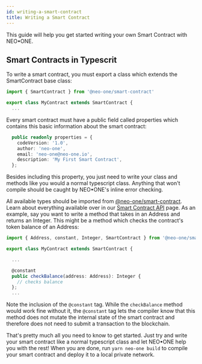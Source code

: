 ```yaml
---
id: writing-a-smart-contract
title: Writing a Smart Contract
---
```

This guide will help you get started writing your own Smart Contract with NEO•ONE.

## Smart Contracts in Typescrit

To write a smart contract, you must export a class which extends the SmartContract base class:
```ts
import { SmartContract } from '@neo-one/smart-contract'

export class MyContract extends SmartContract {
  ...
```
Every smart contract must have a public field called properties which contains this basic information about the
smart contract:
```ts
  public readonly properties = {
    codeVersion: '1.0',
    author: 'neo-one',
    email: 'neo-one@neo-one.io',
    description: 'My First Smart Contract',
  };
```

Besides including this property, you just need to write your class and methods like you would a normal typescript class.  Anything that won't compile
should be caught by NEO•ONE's inline error checking.

All available types should be imported from [@neo-one/smart-contract](https://github.com/neo-one-suite/neo-one/blob/master/packages/neo-one-smart-contract/src/index.d.ts). Learn about everything available over in our [Smart Contract API](#/docs/en/smart-contract-api.html) page. As an example, say you want to write a method that takes in an Address
and returns an Integer.  This might be a method which checks the contract's token balance of an Address:
```ts
import { Address, constant, Integer, SmartContract } from '@neo-one/smart-contract'

export class MyContract extends SmartContract {

  ...

  @constant
  public checkBalance(address: Address): Integer {
    // checks balance
  };
  ...
```

Note the inclusion of the `@constant` tag.  While the `checkBalance` method would work fine without it, the `@constant` tag lets the compiler know that this method does not mutate the internal state of the smart contract and therefore does not need to submit a transaction to the blockchain.

That's pretty much all you need to know to get started.  Just try and write your smart contract like a normal typescript class and let NEO•ONE help you with the rest!  When you are done, run `yarn neo-one build` to compile your smart contract and deploy it to a local private network.

